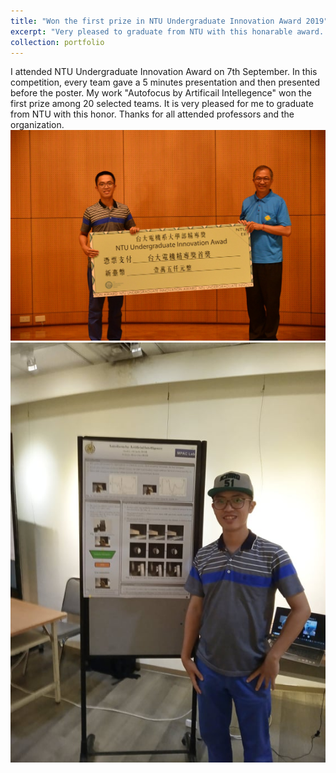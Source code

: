 ```yaml
---
title: "Won the first prize in NTU Undergraduate Innovation Award 2019"
excerpt: "Very pleased to graduate from NTU with this honarable award. <br/><img src='/images/Innovation_award.jpg' >"
collection: portfolio
---
```


I attended NTU Undergraduate Innovation Award on 7th September. In this competition, every team gave a 5 minutes presentation and then presented before the poster. My work "Autofocus by Artificail Intellegence" won the first prize among 20 selected teams. It is very pleased for me to graduate from NTU with this honor. Thanks for all attended professors and the organization.
<img src='/images/Innovation_award.jpg'>
<img src='/images/Innovation_award2.jpg'>
